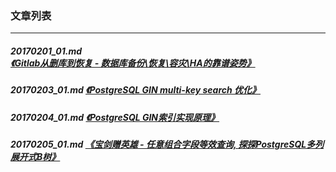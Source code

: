 ### 文章列表  
----  
##### 20170201_01.md   [《Gitlab从删库到恢复 - 数据库备份\恢复\容灾\HA的靠谱姿势》](20170201_01.md)  
##### 20170203_01.md   [《PostgreSQL GIN multi-key search 优化》](20170203_01.md)  
##### 20170204_01.md   [《PostgreSQL GIN索引实现原理》](20170204_01.md)  
##### 20170205_01.md   [《宝剑赠英雄 - 任意组合字段等效查询, 探探PostgreSQL多列展开式B树》](20170205_01.md)  
